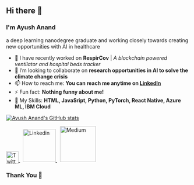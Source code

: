 ## Hi there 👋
### I'm Ayush Anand
a deep learning nanodegree graduate and working closely towards creating new opportunities with AI in healthcare

- 🔭 I have recently worked on **RespirCov** | *A blockchain powered ventilator and hospital beds tracker*
- 👯 I’m looking to collaborate on **research opportunities in AI to solve the climate change crisis**
- 📫 How to reach me: **You can reach me anytime on [LinkedIn](https://linkedin.com/in/theayushanand)**
- ⚡ Fun fact: **Nothing funny about me!**
- 🤔 My Skills: **HTML, JavaSript, Python, PyTorch, React Native, Azure ML, IBM Cloud**


[![Ayush Anand's GitHub stats](https://github-readme-stats.vercel.app/api?username=ayushanand18)](https://github.com/ayushanand18)


<a href="https://twitter.com/theayushanand">
  <img  alt="Twitter" width="34px" style="position:relative;bottom:-5px" src="https://cdn3.iconfinder.com/data/icons/basicolor-reading-writing/24/077_twitter-128.png" />
</a>
&nbsp;
<a href="https://www.linkedin.com/in/theayushanand">
  <img  alt="Linkedin" width="90px" src="https://content.linkedin.com/content/dam/me/business/en-us/amp/brand-site/v2/bg/LI-Logo.svg.original.svg" />
</a>
&nbsp;
<a href="https://medium.com/@theayushanand">
  <img  alt="Medium" width="98px" src="https://miro.medium.com/max/2000/1*5ztbgEt4NqpVaxTc64C-XA.png" />
</a>

</div>


### Thank You 🙏
<!--
**ayushanand18/ayushanand18** is a ✨ _special_ ✨ repository because its `README.md` (this file) appears on your GitHub profile.

Here are some ideas to get you started:

- 🔭 I’m currently working on ...
- 🌱 I’m currently learning ...
- 👯 I’m looking to collaborate on ...
- 🤔 I’m looking for help with ...
- 💬 Ask me about ...
- 📫 How to reach me: ...
- 😄 Pronouns: ...
- ⚡ Fun fact: ...
-->
